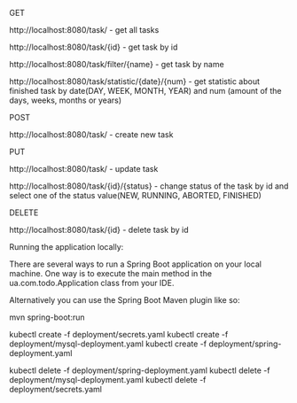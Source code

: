 GET

http://localhost:8080/task/  - get all tasks

http://localhost:8080/task/{id}  - get task by id

http://localhost:8080/task/filter/{name}  - get task by name

http://localhost:8080/task/statistic/{date}/{num}  - get statistic about finished task by date(DAY, WEEK, MONTH, YEAR) and num (amount of the days, weeks, months or years)


POST

http://localhost:8080/task/  - create new task


PUT

http://localhost:8080/task/  - update task

http://localhost:8080/task/{id}/{status}  - change status of the task by id and select one of the status value(NEW, RUNNING, ABORTED, FINISHED)


DELETE

http://localhost:8080/task/{id}  - delete task by id  


Running the application locally: 

There are several ways to run a Spring Boot application on your local machine.
One way is to execute the main method in the ua.com.todo.Application class from your IDE.

Alternatively you can use the Spring Boot Maven plugin like so:

mvn spring-boot:run


kubectl create -f deployment/secrets.yaml
kubectl create -f deployment/mysql-deployment.yaml
kubectl create -f deployment/spring-deployment.yaml


kubectl delete -f deployment/spring-deployment.yaml
kubectl delete -f deployment/mysql-deployment.yaml
kubectl delete -f deployment/secrets.yaml